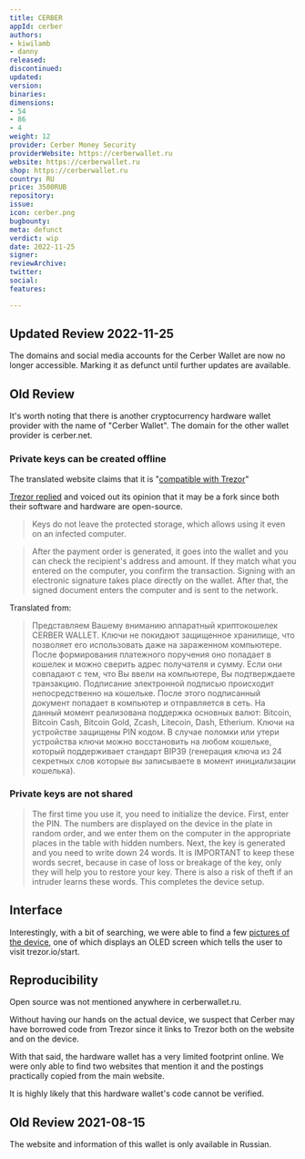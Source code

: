 ```yaml
---
title: CERBER
appId: cerber
authors:
- kiwilamb
- danny
released: 
discontinued: 
updated: 
version: 
binaries: 
dimensions:
- 54
- 86
- 4
weight: 12
provider: Cerber Money Security
providerWebsite: https://cerberwallet.ru
website: https://cerberwallet.ru
shop: https://cerberwallet.ru
country: RU
price: 3500RUB
repository: 
issue: 
icon: cerber.png
bugbounty: 
meta: defunct
verdict: wip
date: 2022-11-25
signer: 
reviewArchive: 
twitter: 
social: 
features: 

---
```


## Updated Review 2022-11-25

The domains and social media accounts for the Cerber Wallet are now no longer accessible. Marking it as defunct until further updates are available.

## Old Review

It's worth noting that there is another cryptocurrency hardware wallet provider with the name of "Cerber Wallet". The domain for the other wallet provider is cerber.net.

### Private keys can be created offline

The translated website claims that it is "[compatible with Trezor](https://twitter.com/BitcoinWalletz/status/1463803143712505857)"

[Trezor replied](https://twitter.com/Trezor/status/1463819090582192129) and voiced out its opinion that it may be a fork since both their software and hardware are open-source.

> Keys do not leave the protected storage, which allows using it even on an infected computer.

> After the payment order is generated, it goes into the wallet and you can check the recipient's address and amount. If they match what you entered on the computer, you confirm the transaction. Signing with an electronic signature takes place directly on the wallet. After that, the signed document enters the computer and is sent to the network.

Translated from:

> Представляем Вашему вниманию аппаратный криптокошелек CERBER WALLET. Ключи не покидают защищенное хранилище, что позволяет его использовать даже на зараженном компьютере. После формирования платежного поручения оно попадает в кошелек и можно сверить адрес получателя и сумму. Если они совпадают с тем, что Вы ввели на компьютере, Вы подтверждаете транзакцию. Подписание электронной подписью происходит непосредственно на кошельке. После этого подписанный документ попадает в компьютер и отправляется в сеть. На данный момент реализована поддержка основных валют: Bitcoin, Bitcoin Cash, Bitcoin Gold, Zcash, Litecoin, Dash, Etherium. Ключи на устройстве защищены PIN кодом. В случае поломки или утери устройства ключи можно восстановить на любом кошельке, который поддерживает стандарт BIP39 (генерация ключа из 24 секретных слов которые вы записываете в момент инициализации кошелька).

### Private keys are not shared 

> The first time you use it, you need to initialize the device. First, enter the PIN. The numbers are displayed on the device in the plate in random order, and we enter them on the computer in the appropriate places in the table with hidden numbers. Next, the key is generated and you need to write down 24 words. It is IMPORTANT to keep these words secret, because in case of loss or breakage of the key, only they will help you to restore your key. There is also a risk of theft if an intruder learns these words. This completes the device setup.

## Interface

Interestingly, with a bit of searching, we were able to find a few [pictures of the device](https://twitter.com/BitcoinWalletz/status/1463806581590482947), one of which displays an OLED screen which tells the user to visit trezor.io/start. 

## Reproducibility

Open source was not mentioned anywhere in cerberwallet.ru. 

Without having our hands on the actual device, we suspect that Cerber may have borrowed code from Trezor since it links to Trezor both on the website and on the device. 

With that said, the hardware wallet has a very limited footprint online. We were only able to find two websites that mention it and the postings practically copied from the main website. 

It is highly likely that this hardware wallet's code cannot be verified.

## Old Review 2021-08-15

The website and information of this wallet is only available in Russian.

